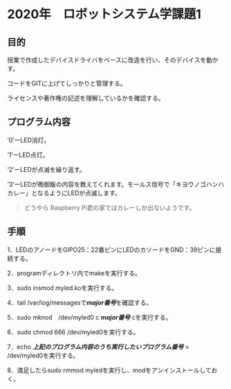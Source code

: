 # 2020年　ロボットシステム学課題1
## 目的
授業で作成したデバイスドライバをベースに改造を行い、そのデバイスを動かす。

コードをGITに上げてしっかりと管理する。

ライセンスや著作権の記述を理解しているかを確認する。

## プログラム内容
‘0’ーLED消灯。

‘1’ーLED点灯。

‘2’ーLEDが点滅を繰り返す。

‘3’ーLEDが晩御飯の内容を教えてくれます。モールス信号で「キヨウノゴハンハカレー」となるようにLEDが点滅します。
>どうやら Raspberry Pi君の家ではカレーしか出ないようです。

## 手順
1．LEDのアノードをGIPO25：22番ピンにLEDのカソードをGND：39ピンに接続する。

2．programディレクトリ内でmakeを実行する。

3．sudo insmod myled.koを実行する。

4．tail /var/log/messagesで***major番号***を確認する。

5．sudo mknod　/dev/myled0 c ***major番号*** cを実行する。

6．sudo chmod 666 /dev/myled0を実行する。

7．echo ***上記のプログラム内容のうち実行したいプログラム番号*** > /dev/myled0を実行する。

8．満足したらsudo rmmod myledを実行し、modをアンインストールしておく。
